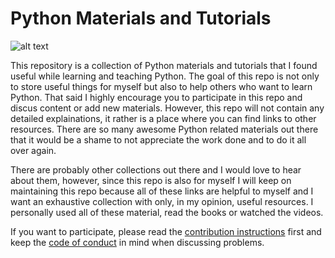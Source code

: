 # Python Materials and Tutorials

![alt text](http://www.ozassignmenthelp.com.au/wp-content/uploads/2013/07/python-programming-assignment-help.png "Python Logo")

This repository is a collection of Python materials and tutorials that I found useful while learning and teaching Python. The goal of this repo is not only to store useful things for myself but also to help others who want to learn Python. That said I highly encourage you to participate in this repo and discus content or add new materials. However, this repo will not contain any detailed explainations, it rather is a place where you can find links to other resources. There are so many awesome Python related materials out there that it would be a shame to not appreciate the work done and to do it all over again.

There are probably other collections out there and I would love to hear about them, however, since this repo is also for myself I will keep on maintaining this repo because all of these links are helpful to myself and I want an exhaustive collection with only, in my opinion, useful resources. I personally used all of these material, read the books or watched the videos.

If you want to participate, please read the [contribution instructions]() first and keep the [code of conduct]() in mind when discussing problems.
